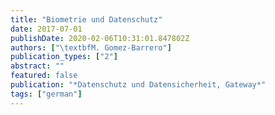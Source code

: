 ```yaml
---
title: "Biometrie und Datenschutz"
date: 2017-07-01
publishDate: 2020-02-06T10:31:01.847802Z
authors: ["\textbfM. Gomez-Barrero"]
publication_types: ["2"]
abstract: ""
featured: false
publication: "*Datenschutz und Datensicherheit, Gateway*"
tags: ["german"]
---
```


